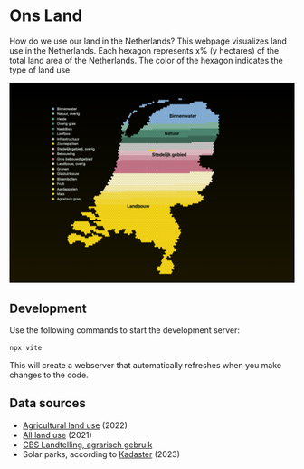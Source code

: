 # Ons Land

How do we use our land in the Netherlands? This webpage visualizes land use in the Netherlands. Each hexagon represents x% (y hectares) of the total land area of the Netherlands. The color of the hexagon indicates the type of land use.

![Screenshot of the webpage](./version-wageningen-4.png)

## Development

Use the following commands to start the development server:

```bash
npx vite
```

This will create a webserver that automatically refreshes when you make changes to the code.

## Data sources

- [Agricultural land use](https://agrimatie.nl/ThemaResultaat.aspx?subpubID=2232&themaID=2286&indicatorID=2911#:~:text=Van%20het%20totaal%20areaal%20cultuurgrond,0%2C6%25%20voor%20glastuinbouw.&text=De%20basis%20voor%20de%20oppervlakte%20cultuurgrond%20is%20de%20Landbouwtelling.) (2022)
- [All land use](https://lgn.nl/reports/WENR-rapport%203235_Totaal_LR.pdf) (2021)
- [CBS Landtelling, agrarisch gebruik](https://www.cbs.nl/nl-nl/cijfers/detail/80780ned#shortTableDescription)
- Solar parks, according to [Kadaster](https://www.kadaster.nl/documents/d/kadaster.nl/kadaster-onderzoeksrapport-naar-zonneparken-in-nederland-1) (2023)
